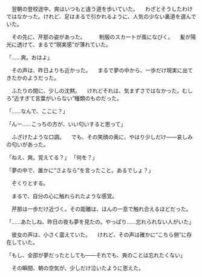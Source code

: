 　翌朝の登校途中、爽はいつもと違う道を歩いていた。
　わざとそうしたわけではなかった。けれど、足はまるで引かれるように、人気の少ない裏道を選んでいた。

　その先に、芹那の姿があった。
　
　制服のスカートが風になびく。
　髪が陽光に透けて、まるで“現実感”が薄れていた。

「……爽。おはよ」

　その声は、昨日よりも近かった。
　まるで夢の中から、一歩だけ現実に出てきたかのようだった。

　ふたりの間に、少しの沈黙。
　けれどそれは、気まずさではなかった。むしろ“近すぎて言葉がいらない”種類のものだった。

「……なんで、ここに？」

「んー……こっちの方が、いい匂いすると思って」

　ふざけたような口調。
　でも、その笑顔の奥に、やはり少しだけ——哀しみの匂いがあった。

「ねえ、爽。覚えてる？」
「何を？」

「夢の中で、誰かに“さよなら”を言ったこと。あるでしょ？」

　ぞくりとする。

　まるで、自分の心に触れられたような感覚。

　芹那は一歩だけ近づく。その距離は、ほんの一息で触れ合えるほどだった。

「……あたしね、昨日の夜も夢を見たの。やっぱり……忘れられない人がいた」

　彼女の声は、小さく震えていた。
　けれど、その声は確かに“こちら側”に存在していた。

「もし、全部が夢だったとしても——それでも、爽のことは忘れたくない」

　その瞬間、朝の空気が、少しだけ泣いたように思えた。

